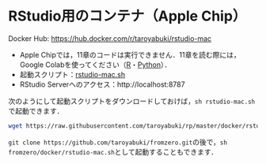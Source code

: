 # RStudio用のコンテナ（Apple Chip）

Docker Hub: https://hub.docker.com/r/taroyabuki/rstudio-mac

- Apple Chipでは，11章のコードは実行できません．11章を読む際には，Google Colabを使ってください（[R](../code/R-notebook)・[Python](../code/Python-notebook)）．
- 起動スクリプト：[rstudio-mac.sh](../rstudio-mac.sh)
- RStudio Serverへのアクセス：http://localhost:8787

次のようにして起動スクリプトをダウンロードしておけば，`sh rstudio-mac.sh`で起動できます．

```bash
wget https://raw.githubusercontent.com/taroyabuki/rp/master/docker/rstudio-mac.sh
```

`git clone https://github.com/taroyabuki/fromzero.git`の後で，`sh fromzero/docker/rstudio-mac.sh`として起動することもできます．
